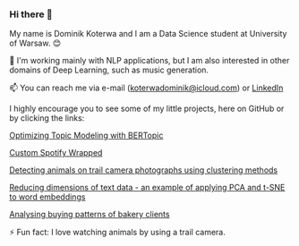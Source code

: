 ### Hi there 👋

<!--
**dkoterwa/dkoterwa** is a ✨ _special_ ✨ repository because its `README.md` (this file) appears on your GitHub profile.

Here are some ideas to get you started:

- 🔭 I’m currently working on ...
- 🌱 I’m currently learning ...
- 👯 I’m looking to collaborate on ...
- 🤔 I’m looking for help with ...
- 💬 Ask me about ...
- 📫 How to reach me: ...
- 😄 Pronouns: ...
- ⚡ Fun fact: ...
-->

My name is Dominik Koterwa and I am a Data Science student at University of Warsaw. :blush:

:seedling: I'm working mainly with NLP applications, but I am also interested in other domains of Deep Learning, such as music generation.

:mailbox: You can reach me via e-mail (koterwadominik@icloud.com) or [LinkedIn](https://www.linkedin.com/in/dominikkoterwa/)

I highly encourage you to see some of my little projects, here on GitHub or by clicking the links:

[Optimizing Topic Modeling with BERTopic](https://github.com/dkoterwa/optimizing_bertopic)

[Custom Spotify Wrapped](https://github.com/dkoterwa/spotify_app)

[Detecting animals on trail camera photographs using clustering methods](https://rpubs.com/dkoterwa/animals-detection-clustering)

[Reducing dimensions of text data - an example of applying PCA and t-SNE to word embeddings](https://github.com/dkoterwa/masters/blob/main/first%20semester/Unsupervised%20Learning/article_2/article.ipynb)

[Analysing buying patterns of bakery clients](https://rpubs.com/dkoterwa/association_rules_bakery)

:zap: Fun fact: I love watching animals by using a trail camera.

